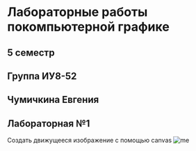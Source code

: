 # Лабораторные работы покомпьютерной графике
## 5 семестр
## Группа ИУ8-52
## Чумичкина Евгения


## Лабораторная №1
Создать движущееся изображение с помощью canvas 
![me](https://github.com/zhenerenya/comp_graf_sem5/tree/main/sources)
